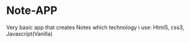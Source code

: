 # Note-APP
Very basic app that creates Notes
which technology i use:
Html5,
css3,
Javascript(Vanilla)

